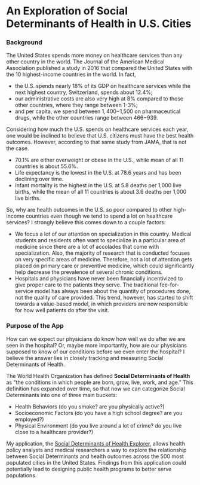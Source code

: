 # An Exploration of Social Determinants of Health in U.S. Cities
### Background
The United States spends more money on healthcare services than any other country in the world. The Journal of the American Medical Association published a study in 2016 that compared the United States with the 10 highest-income countries in the world. In fact,
- the U.S. spends nearly 18% of its GDP on healthcare services while the next highest country, Switzerland, spends about 12.4%;
- our administrative costs are also very high at 8% compared to those other countries, where they range between 1-3%;
- and per capita, we spend between $1,400-$1,500 on pharmaceutical drugs, while the other countries range between $466-$939.

Considering how much the U.S. spends on healthcare services each year, one would be inclined to believe that U.S. citizens must have the best health outcomes. However, according to that same study from JAMA, that is not the case.
- 70.1% are either overweight or obese in the U.S., while mean of all 11 countries is about 55.6%.
- Life expectancy is the lowest in the U.S. at 78.6 years and has been declining over time.
- Infant mortality is the highest in the U.S. at 5.8 deaths per 1,000 live births, while the mean of all 11 countries is about 3.6 deaths per 1,000 live births.

So, why are health outcomes in the U.S. so poor compared to other high-income countries even though we tend to spend a lot on healthcare services? I strongly believe this comes down to a couple factors:
- We focus a lot of our attention on specialization in this country. Medical students and residents often want to specialize in a particular area of medicine since there are a lot of accolades that come with specialization. Also, the majority of research that is conducted focuses on very specific areas of medicine. Therefore, not a lot of attention gets placed on primary care or preventive medicine, which could significantly help decrease the prevalence of several chronic conditions.
- Hospitals and physicians have never been financially incentivized to give proper care to the patients they serve. The traditional fee-for-service model has always been about the quantity of procedures done, not the quality of care provided. This trend, however, has started to shift towards a value-based model, in which providers are now responsible for how well patients do after the visit.

### Purpose of the App
How can we expect our physicians do know how well we do after we are seen in the hospital? Or, maybe more importantly, how are our physicians supposed to know of our conditions before we even enter the hospital? I believe the answer lies in closely tracking and measuring Social Determinants of Health.

The World Health Organization has defined **Social Determinants of Health** as "the conditions in which people are born, grow, live, work, and age." This definition has expanded over time, so that now we can categorize Social Determinants into one of three main buckets:
- Health Behaviors (do you smoke? are you physically active?)
- Socioeconomic Factors (do you have a high school degree? are you employed?)
- Physical Environment (do you live around a lot of crime? do you live close to a healthcare provider?)

My application, the [Social Determinants of Health Explorer,](https://davisthrailkill.shinyapps.io/social_determinants_app/) allows health policy analysts and medical researchers a way to explore the relationship between Social Determinants and health outcomes across the 500 most populated cities in the United States. Findings from this application could potentially lead to designing public health programs to better serve populations.
